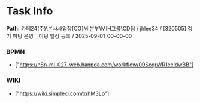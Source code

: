 # Task Info

**Path:** 카페24(주)\본사사업장\[CG]MI본부\MIH그룹\CD팀 / jhlee34 / [320505] 정기 미팅 운영 _ 미팅 일정 등록 / 2025-09-01_00-00-00

### BPMN
- ["https://n8n-mi-027-web.hanpda.com/workflow/09ScqrWR1ecIdwBB"]

### WIKI
- ["https://wiki.simplexi.com/x/hM3Lp"]

